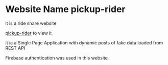 # Website Name pickup-rider

it is a ride share website

[pickup-rider](https://picup-rider.web.app/) to view it 


it ia a Single Page Application with dynamic posts of fake data loaded from REST API

Firebase authentication was used in this website




